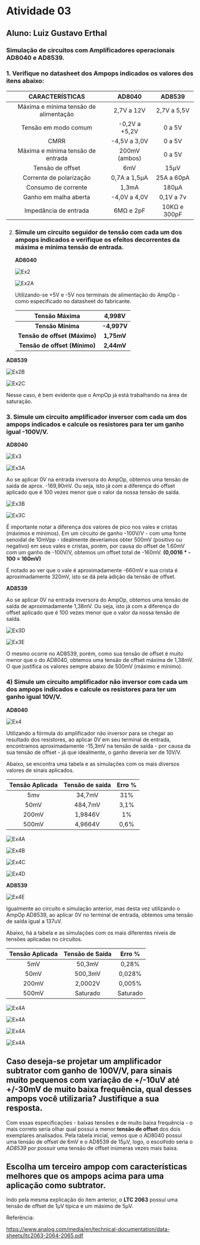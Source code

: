 # Atividade 03

## Aluno: Luiz Gustavo Erthal

### Simulação de circuitos com Amplificadores operacionais AD8040 e AD8539.

### 1. Verifique no datasheet dos Ampops indicados os valores dos itens abaixo:

|            CARACTERÍSTICAS            |    AD8040     |    AD8539    |
| :-----------------------------------: | :-----------: | :----------: |
| Máxima e mínima tensão de alimentação |  2,7V a 12V   | 2,7V a 5,5V  |
|         Tensão em modo comum          | -0,2V a +5,2V |    0 a 5V    |
|                 CMRR                  | -4,5V a 3,0V  |    0 a 5V    |
|   Máxima e mínima tensão de entrada   | 200mV (ambos) |    0 a 5V    |
|           Tensão de offset            |      6mV      |     15µV     |
|        Corrente de polarização        | 0,7A a 1,5µA  |  25A a 60pA  |
|          Consumo de corrente          |     1,3mA     |    180µA     |
|         Ganho em malha aberta         | -4,0V a 4,0V  |  0,1V a 7v   |
|         Impedância de entrada         |   6MΩ e 2pF   | 10KΩ e 300pF |

2. ### Simule um circuito seguidor de tensão com cada um dos ampops indicados e verifique os efeitos decorrentes da máxima e mínima tensão de entrada.

   **AD8040**

   ![Ex2](https://github.com/LGErthal/ELN22104_2020_2/blob/prof-lohmann-Alunos_01/Luiz%20Gustavo%20Erthal/Images/Atividade%203%20-%20Ex2AD8040.png)

   ![Ex2A](https://github.com/LGErthal/ELN22104_2020_2/blob/prof-lohmann-Alunos_01/Luiz%20Gustavo%20Erthal/Images/Atividade%203%20-%20Ex2AD8040Sim.png)

   Utilizando-se +5V e -5V nos terminais de alimentação do AmpOp - como especificado no datasheet do fabricante. 

   |         Tensão Máxima         | **4,998V**  |
   | :---------------------------: | :---------: |
   |       **Tensão Mínima**       | **-4,997V** |
   | **Tensão de offset (Máximo)** | **1,75mV**  |
   | **Tensão de offset (Mínimo)** | **2,44mV**  |

   

**AD8539**

![Ex2B](https://github.com/LGErthal/ELN22104_2020_2/blob/prof-lohmann-Alunos_01/Luiz%20Gustavo%20Erthal/Images/Atividade%203%20-%20Ex2AD8539.png)

![Ex2C](https://github.com/LGErthal/ELN22104_2020_2/blob/prof-lohmann-Alunos_01/Luiz%20Gustavo%20Erthal/Images/Atividade%203%20-%20Ex2AD8539Sim.png)

Nesse caso, é bem evidente que o AmpOp já está trabalhando na área de saturação.

### 3. Simule um circuito amplificador inversor com cada um dos ampops indicados e calcule os resistores para ter um ganho igual -100V/V.

**AD8040**

![Ex3](https://github.com/LGErthal/ELN22104_2020_2/blob/prof-lohmann-Alunos_01/Luiz%20Gustavo%20Erthal/Images/Atividade%203%20-%20Ex3AD8040.png)

![Ex3A](https://github.com/LGErthal/ELN22104_2020_2/blob/prof-lohmann-Alunos_01/Luiz%20Gustavo%20Erthal/Images/Atividade%203%20-%20Ex3AD8040Sim.png)

Ao se aplicar 0V na entrada inversora do AmpOp, obtemos uma tensão de saída de aprox. -169,90mV. Ou seja, isto já com a diferença do offset aplicado que é 100 vezes menor que o valor da nossa tensão de saída.

![Ex3B](https://github.com/LGErthal/ELN22104_2020_2/blob/prof-lohmann-Alunos_01/Luiz%20Gustavo%20Erthal/Images/Atividade%203%20-%20Ex3AD8040B.png)

![Ex3C](https://github.com/LGErthal/ELN22104_2020_2/blob/prof-lohmann-Alunos_01/Luiz%20Gustavo%20Erthal/Images/Atividade%203%20-%20Ex3AD8040Sim2.png)

É importante notar a diferença dos valores de pico nos vales e cristas (máximos e mínimos). Em um circuito de ganho -100V/V - com uma fonte senoidal de 10mVpp - idealmente deveríamos obter 500mV (positivo ou negativo) em seus vales e cristas, porém, por causa do offset de 1.60mV com um ganho de -100V/V, obtemos um offset total de -160mV. **(0,0016 * - 100 = 160mV)**

É notado ao ver que o vale é aproximadamente -660mV e sua crista é aproximadamente 320mV, isto se dá pela adição da tensão de offset.

**AD8539**

Ao se aplicar 0V na entrada inversora do AmpOp, obtemos uma tensão de saída de aproximadamente 1,38mV. Ou seja, isto já com a diferença do offset aplicado que é 100 vezes menor que o valor da nossa tensão de saída.

![Ex3D](https://github.com/LGErthal/ELN22104_2020_2/blob/prof-lohmann-Alunos_01/Luiz%20Gustavo%20Erthal/Images/Atividade%203%20-%20Ex3AD8539.png)

![Ex3E](https://github.com/LGErthal/ELN22104_2020_2/blob/prof-lohmann-Alunos_01/Luiz%20Gustavo%20Erthal/Images/Atividade%203%20-%20Ex3AD8539Sim.png)

O mesmo ocorre no AD8539, porém, como sua tensão de offset é muito menor que o do AD8040, obtemos uma tensão de offset máxima de 1,38mV. O que justifica os valores sempre abaixo de 500mV (máximo e mínimo).

### 4) Simule um circuito amplificador não inversor com cada um dos ampops indicados e calcule os resistores para ter um ganho igual 10V/V.

**AD8040**

![Ex4](https://github.com/LGErthal/ELN22104_2020_2/blob/prof-lohmann-Alunos_01/Luiz%20Gustavo%20Erthal/Images/Atividade%203%20-%20Ex4AD8040.png)

Utilizando a fórmula do amplificador não inversor para se chegar ao resultado dos resistores, ao aplicar 0V em seu terminal de entrada, encontramos aproximadamente -15,3mV na tensão de saída - por causa da sua tensão de offset - já que idealmente, o ganho deveria ser de 10V/V.

Abaixo, se encontra uma tabela e as simulações com os mais diversos valores de sinais aplicados.

| Tensão Aplicada | Tensão de saída | Erro % |
| :-------------: | :-------------: | :----: |
|       5mv       |     34,7mV      |  31%   |
|      50mV       |     484,7mV     |  3,1%  |
|      200mV      |     1,9846V     |   1%   |
|      500mV      |     4,9664V     |  0,6%  |

![Ex4A](https://github.com/LGErthal/ELN22104_2020_2/blob/prof-lohmann-Alunos_01/Luiz%20Gustavo%20Erthal/Images/Atividade%203%20-%20Ex4AD8040Sim.png)

![Ex4B](https://github.com/LGErthal/ELN22104_2020_2/blob/prof-lohmann-Alunos_01/Luiz%20Gustavo%20Erthal/Images/Atividade%203%20-%20Ex4AD8040Sim2.png)

![Ex4C](https://github.com/LGErthal/ELN22104_2020_2/blob/prof-lohmann-Alunos_01/Luiz%20Gustavo%20Erthal/Images/Atividade%203%20-%20Ex4AD8040Sim3.png)

![Ex4D](https://github.com/LGErthal/ELN22104_2020_2/blob/prof-lohmann-Alunos_01/Luiz%20Gustavo%20Erthal/Images/Atividade%203%20-%20Ex4AD8040Sim4.png)

**AD8539**

![Ex4E](https://github.com/LGErthal/ELN22104_2020_2/blob/prof-lohmann-Alunos_01/Luiz%20Gustavo%20Erthal/Images/Atividade%203%20-%20Ex4AD8539.png)

Igualmente ao circuito e simulação anterior, mas desta vez utilizando o AmpOp AD8539, ao aplicar 0V no terminal de entrada, obtemos uma tensão de saída igual a 137uV. 

Abaixo, há a tabela e as simulações com os mais diferentes níveis de tensões aplicadas no circuitos.

| Tensão Aplicada | Tensão de Saída |  Erro %  |
| :-------------: | :-------------: | :------: |
|       5mV       |     50,3mV      |  0,28%   |
|      50mV       |     500,3mV     |  0,028%  |
|      200mV      |     2,0002V     |  0,005%  |
|      500mV      |    Saturado     | Saturado |

![Ex4A](https://github.com/LGErthal/ELN22104_2020_2/blob/prof-lohmann-Alunos_01/Luiz%20Gustavo%20Erthal/Images/Atividade%203%20-%20Ex4AD8539Sim.png)

![Ex4A](https://github.com/LGErthal/ELN22104_2020_2/blob/prof-lohmann-Alunos_01/Luiz%20Gustavo%20Erthal/Images/Atividade%203%20-%20Ex4AD8539Sim2.png)

![Ex4A](https://github.com/LGErthal/ELN22104_2020_2/blob/prof-lohmann-Alunos_01/Luiz%20Gustavo%20Erthal/Images/Atividade%203%20-%20Ex4AD8539Sim3.png)

![Ex4A](https://github.com/LGErthal/ELN22104_2020_2/blob/prof-lohmann-Alunos_01/Luiz%20Gustavo%20Erthal/Images/Atividade%203%20-%20Ex4AD8539Sim4.png)



## Caso deseja-se projetar um amplificador subtrator com ganho de 100V/V, para sinais muito pequenos com variação de +/-10uV até +/-30mV de muito baixa frequência, qual desses ampops você utilizaria? Justifique a sua resposta. 

Com essas especificações - baixas tensões e de muito baixa frequência - o mais correto seria olhar qual possui a menor **tensão de offset** dos dois exemplares analisados. Pela tabela inicial, vemos que o AD8040 possuí uma tensão de offset de 6mV e o AD8539 de 15µV, logo, o escolhido seria o *AD8539* por possuir uma tensão de offset inúmeras vezes mais baixa.

## Escolha um terceiro ampop com características melhores que os ampops acima para uma aplicação como subtrator.

Indo pela mesma explicação do item anterior, o **LTC 2063** possuí uma tensão de offset de 1µV típica e um máximo de 5µV.

Referência:

https://www.analog.com/media/en/technical-documentation/data-sheets/ltc2063-2064-2065.pdf